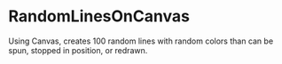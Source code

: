 # RandomLinesOnCanvas
Using Canvas, creates 100 random lines with random colors than can be spun, stopped in position, or redrawn.
